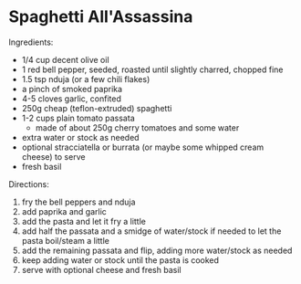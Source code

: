 # Spaghetti All'Assassina 

Ingredients:

* 1/4 cup decent olive oil
* 1 red bell pepper, seeded, roasted until slightly charred, chopped fine
* 1.5 tsp nduja (or a few chili flakes)
* a pinch of smoked paprika
* 4-5 cloves garlic, confited
* 250g cheap (teflon-extruded) spaghetti
* 1-2 cups plain tomato passata
  * made of about 250g cherry tomatoes and some water
* extra water or stock as needed
* optional stracciatella or burrata (or maybe some whipped cream cheese) to serve
* fresh basil

Directions:

1. fry the bell peppers and nduja
2. add paprika and garlic
3. add the pasta and let it fry a little
4. add half the passata and a smidge of water/stock if needed to let the pasta boil/steam a little
5. add the remaining passata and flip, adding more water/stock as needed
6. keep adding water or stock until the pasta is cooked 
7. serve with optional cheese and fresh basil

